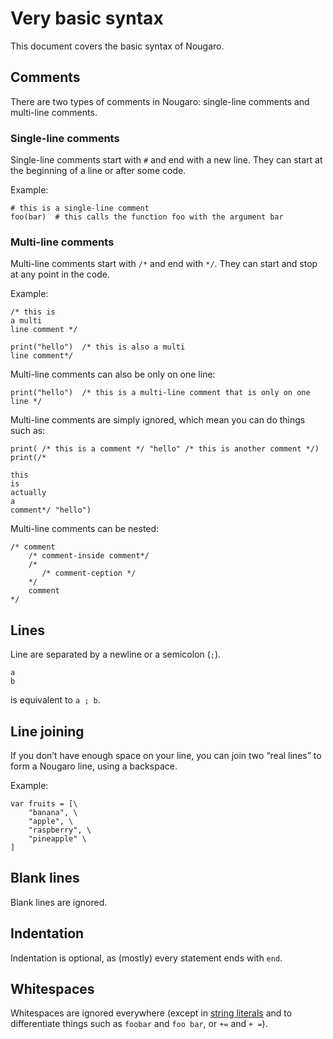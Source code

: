 # Very basic syntax

This document covers the basic syntax of Nougaro.

## Comments
There are two types of comments in Nougaro: single-line comments and multi-line comments.

### Single-line comments
Single-line comments start with `#` and end with a new line. They can start at the beginning of a line or after some code.

Example:
```nougaro
# this is a single-line comment
foo(bar)  # this calls the function foo with the argument bar
```

### Multi-line comments
Multi-line comments start with `/*` and end with `*/`. They can start and stop at any point in the code.

Example:
```nougaro
/* this is
a multi
line comment */

print("hello")  /* this is also a multi
line comment*/
```

Multi-line comments can also be only on one line:
```nougaro
print("hello")  /* this is a multi-line comment that is only on one line */
```

Multi-line comments are simply ignored, which mean you can do things such as:
```nougaro
print( /* this is a comment */ "hello" /* this is another comment */)
print(/*

this
is 
actually
a
comment*/ "hello")
```

Multi-line comments can be nested:
```nougaro
/* comment 
    /* comment-inside comment*/
    /*
       /* comment-ception */
    */
    comment
*/
```

## Lines
Line are separated by a newline or a semicolon (`;`).

```nougaro
a
b
```

is equivalent to `a ; b`.

## Line joining
If you don’t have enough space on your line, you can join two “real lines” to form a Nougaro line, using a backspace.

Example:
```nougaro
var fruits = [\
    "banana", \
    "apple", \
    "raspberry", \
    "pineapple" \
]
```

## Blank lines
Blank lines are ignored.

## Indentation
Indentation is optional, as (mostly) every statement ends with `end`.

## Whitespaces
Whitespaces are ignored everywhere (except in [string literals](03string_literals.md) and to differentiate things such as `foobar` and `foo bar`, or `+=` and `+ =`).
